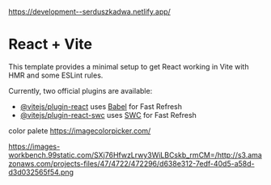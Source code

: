 https://development--serduszkadwa.netlify.app/

# React + Vite

This template provides a minimal setup to get React working in Vite with HMR and some ESLint rules.

Currently, two official plugins are available:

- [@vitejs/plugin-react](https://github.com/vitejs/vite-plugin-react/blob/main/packages/plugin-react/README.md) uses [Babel](https://babeljs.io/) for Fast Refresh
- [@vitejs/plugin-react-swc](https://github.com/vitejs/vite-plugin-react-swc) uses [SWC](https://swc.rs/) for Fast Refresh


color palete
https://imagecolorpicker.com/

https://images-workbench.99static.com/SXj76HfwzLrwy3WiLBCskb_rmCM=/http://s3.amazonaws.com/projects-files/47/4722/472296/d638e312-7edf-40d5-a58d-d3d032565f54.png
